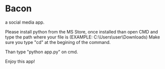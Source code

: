 # Bacon
a social media app.

Please install python from the MS Store, once installed
than open CMD and type the path where your file is (EXAMPLE: C:\Users\user\Downloads)
Make sure you type "cd" at the begining of the command.

Than type "python app.py" on cmd.


Enjoy this app!
